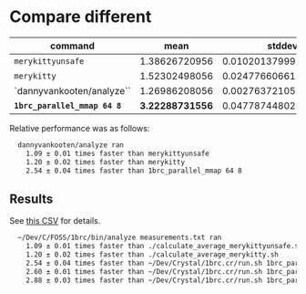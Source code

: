 # Compare different

| command                       | mean              | stddev                |
| ----------------------------- | ----------------- | --------------------- |
| `merykittyunsafe`             | 1.38626720956     | 0.01020137999217643   |
| `merykitty`                   | 1.52302498056     | 0.024776606613417875  |
| `dannyvankooten/analyze``     | 1.26986208056     | 0.0027637210575434737 |
| **`1brc_parallel_mmap 64 8`** | **3.22288731556** | 0.047787448027210376  |

Relative performance was as follows:

```txt
  dannyvankooten/analyze ran
    1.09 ± 0.01 times faster than merykittyunsafe
    1.20 ± 0.02 times faster than merykitty
    2.54 ± 0.04 times faster than 1brc_parallel_mmap 64 8
```

## Results

See [this CSV](/perfdata/compare1brc.csv) for details.

```txt
  ~/Dev/C/FOSS/1brc/bin/analyze measurements.txt ran
    1.09 ± 0.01 times faster than ./calculate_average_merykittyunsafe.sh
    1.20 ± 0.02 times faster than ./calculate_average_merykitty.sh
    2.54 ± 0.04 times faster than ~/Dev/Crystal/1brc.cr/run.sh 1brc_parallel_mmap 64 8
    2.60 ± 0.01 times faster than ~/Dev/Crystal/1brc.cr/run.sh 1brc_parallel_mmap 32 4
    2.88 ± 0.03 times faster than ~/Dev/Crystal/1brc.cr/run.sh 1brc_parallel_mmap 16 2
```
